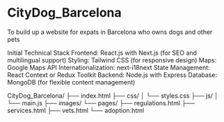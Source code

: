# CityDog_Barcelona

To build up a website for expats in Barcelona who owns dogs and other pets

Initial Technical Stack
Frontend: React.js with Next.js (for SEO and multilingual support)
Styling: Tailwind CSS (for responsive design)
Maps: Google Maps API
Internationalization: next-i18next
State Management: React Context or Redux Toolkit
Backend: Node.js with Express
Database: MongoDB (for flexible content management)

CityDog_Barcelona/
├── index.html
├── css/
│   └── styles.css
├── js/
│   └── main.js
├── images/
└── pages/
    ├── regulations.html
    ├── services.html
    ├── vets.html
    └── adoption.html

    
